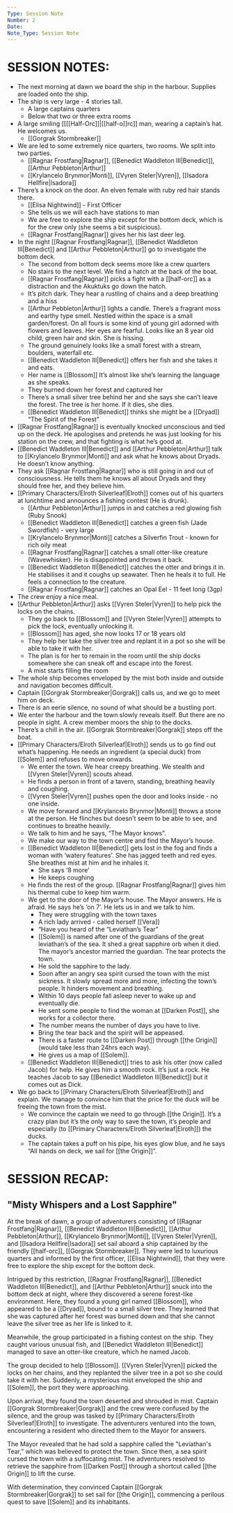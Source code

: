 ```yaml
---
Type: Session Note
Number: 2
Date: 
Note_Type: Session Note
---
```

# SESSION NOTES:

- The next morning at dawn we board the ship in the harbour. Supplies are loaded onto the ship.
- The ship is very large - 4 stories tall.
	- A large captains quarters
	- Below that two or three extra rooms
- A large smiling [[[[Half-Orc]]|[[half-o]]rc]] man, wearing a captain’s hat. He welcomes us.
	- [[Gorgrak Stormbreaker]]
- We are led to some extremely nice quarters, two rooms. We split into two parties.
	- [[Ragnar Frostfang|Ragnar]], [[Benedict Waddleton III|Benedict]], [[Arthur Pebbleton|Arthur]]
	- [[Krylancelo Brynmor|Monti]], [[Vyren Steler|Vyren]], [[Isadora Hellfire|Isadora]]
- There’s a knock on the door. An elven female with ruby red hair stands there.
	- [[Elisa Nightwind]] - First Officer
	- She tells us we will each have stations to man
	- We are free to explore the ship except for the bottom deck, which is for the crew only (she seems a bit suspicious).
	- [[Ragnar Frostfang|Ragnar]] gives her his last deer leg.
- In the night [[Ragnar Frostfang|Ragnar]], [[Benedict Waddleton III|Benedict]] and [[Arthur Pebbleton|Arthur]] go to investigate the bottom deck.
	- The second from bottom deck seems more like a crew quarters
	- No stairs to the next level. We find a hatch at the back of the boat.
	- [[Ragnar Frostfang|Ragnar]] picks a fight with a [[half-orc]] as a distraction and the Akuktuks go down the hatch.
	- It’s pitch dark. They hear a rustling of chains and a deep breathing and a hiss
	- [[Arthur Pebbleton|Arthur]] lights a candle. There’s a fragrant moss and earthy type smell. Nestled within the space is a small garden/forest. On all fours is some kind of young girl adorned with flowers and leaves. Her eyes are fearful. Looks like an 8 year old child, green hair and skin. She is hissing.
	- The ground genuinely looks like a small forest with a stream, boulders, waterfall etc.
	- [[Benedict Waddleton III|Benedict]] offers her fish and she takes it and eats.
	- Her name is [[Blossom]] It’s almost like she’s learning the language as she speaks.
	- They burned down her forest and captured her
	- There’s a small silver tree behind her and she says she can’t leave the forest. The tree is her home. If it dies, she dies.
	- [[Benedict Waddleton III|Benedict]] thinks she might be a [[Dryad]] “The Spirit of the Forest”
- [[Ragnar Frostfang|Ragnar]] is eventually knocked unconscious and tied up on the deck. He apologises and pretends he was just looking for his station on the crew, and that fighting is what he’s good at.
- [[Benedict Waddleton III|Benedict]] and [[Arthur Pebbleton|Arthur]] talk to [[Krylancelo Brynmor|Monti]] and ask what he knows about Dryads. He doesn’t know anything.
- They ask [[Ragnar Frostfang|Ragnar]] who is still going in and out of consciousness. He tells them he knows all about Dryads and they should free her, and they believe him.
- [[Primary Characters/Elroth Silverleaf|Elroth]] comes out of his quarters at lunchtime and announces a fishing contest (He is drunk).
	- [[Arthur Pebbleton|Arthur]] jumps in and catches a red glowing fish (Ruby Snook)
	- [[Benedict Waddleton III|Benedict]] catches a green fish (Jade Swordfish) - very large
	- [[Krylancelo Brynmor|Monti]] catches a Silverfin Trout - known for rich oily meat
	- [[Ragnar Frostfang|Ragnar]] catches a small otter-like creature (Wavewhisker). He is disappointed and throws it back.
	- [[Benedict Waddleton III|Benedict]] catches the otter and brings it in. He stabilises it and it coughs up seawater. Then he heals it to full. He feels a connection to the creature.
	- [[Ragnar Frostfang|Ragnar]] catches an Opal Eel - 11 feet long (3gp)
- The crew enjoy a nice meal.
- [[Arthur Pebbleton|Arthur]] asks [[Vyren Steler|Vyren]] to help pick the locks on the chains.
	- They go back to [[Blossom]] and [[Vyren Steler|Vyren]] attempts to pick the lock, eventually unlocking it.
	- [[Blossom]] has aged, she now looks 17 or 18 years old
	- They help her take the silver tree and replant it in a pot so she will be able to take it with her.
	- The plan is for her to remain in the room until the ship docks somewhere she can sneak off and escape into the forest.
	- A mist starts filling the room
- The whole ship becomes enveloped by the mist both inside and outside and navigation becomes difficult.
- Captain [[Gorgrak Stormbreaker|Gorgrak]] calls us, and we go to meet him on deck.
- There is an eerie silence, no sound of what should be a bustling port.
- We enter the harbour and the town slowly reveals itself. But there are no people in sight. A crew member moors the ship to the docks.
- There’s a chill in the air. [[Gorgrak Stormbreaker|Gorgrak]] steps off the boat.
- [[Primary Characters/Elroth Silverleaf|Elroth]] sends us to go find out what’s happening. He needs an ingredient (a special duck) from [[Solem]] and refuses to move onwards.
	- We enter the town. We hear creepy breathing. We stealth and [[Vyren Steler|Vyren]] scouts ahead.
	- He finds a person in front of a tavern, standing, breathing heavily and coughing.
	- [[Vyren Steler|Vyren]] pushes open the door and looks inside - no one inside.
	- We move forward and [[Krylancelo Brynmor|Monti]] throws a stone at the person. He flinches but doesn’t seem to be able to see, and continues to breathe heavily.
	- We talk to him and he says, “The Mayor knows”.
	- We make our way to the town centre and find the Mayor’s house.
	- [[Benedict Waddleton III|Benedict]] gets lost in the fog and finds a woman with ‘watery features’. She has jagged teeth and red eyes. She breathes mist at him and he inhales it.
		- She says ‘8 more’
		- He keeps coughing
	- He finds the rest of the group. [[Ragnar Frostfang|Ragnar]] gives him his thermal cube to keep him warm. 
	- We get to the door of the Mayor’s house. The Mayor answers. He is afraid. He says he’s ‘on 7’. He lets us in and we talk to him.
		- They were struggling with the town taxes
		- A rich lady arrived - called herself [[Vera]]
		- “Have you heard of the “Leviathan’s Tear”
		- [[Solem]] is named after one of the guardians of the great leviathan’s of the sea. It shed a great sapphire orb when it died. The mayor’s ancestor married the guardian. The tear protects the town.
		- He sold the sapphire to the lady.
		- Soon after an angry sea spirit cursed the town with the mist sickness. It slowly spread more and more, infecting the town’s people. It hinders movement and breathing.
		- Within 10 days people fall asleep never to wake up and eventually die.
		- He sent some people to find the woman at [[Darken Post]], she works for a collector there.
		- The number means the number of days you have to live.
		- Bring the tear back and the spirit will be appeased.
		- There is a faster route to [[Darken Post]] through [[the Origin]] (would take less than 24hrs each way).
		- He gives us a map of [[Solem]].
	- [[Benedict Waddleton III|Benedict]] tries to ask his otter (now called Jacob) for help. He gives him a smooth rock. It’s just a rock. He teaches Jacob to say [[Benedict Waddleton III|Benedict]] but it comes out as Dick.
- We go back to [[Primary Characters/Elroth Silverleaf|Elroth]] and explain. We manage to convince him that the price for the duck will be freeing the town from the mist.
	- We convince the captain we need to go through [[the Origin]]. It’s a crazy plan but it’s the only way to save the town, it’s people and especially (to [[Primary Characters/Elroth Silverleaf|Elroth]]) the ducks.
	- The captain takes a puff on his pipe, his eyes glow blue, and he says “All hands on deck, we sail for [[the Origin]]”.

# SESSION RECAP:
## "Misty Whispers and a Lost Sapphire"

At the break of dawn, a group of adventurers consisting of [[Ragnar Frostfang|Ragnar]], [[Benedict Waddleton III|Benedict]], [[Arthur Pebbleton|Arthur]], [[Krylancelo Brynmor|Monti]], [[Vyren Steler|Vyren]], and [[Isadora Hellfire|Isadora]] set sail aboard a ship captained by the friendly [[half-orc]], [[Gorgrak Stormbreaker]]. They were led to luxurious quarters and informed by the first officer, [[Elisa Nightwind]], that they were free to explore the ship except for the bottom deck.

Intrigued by this restriction, [[Ragnar Frostfang|Ragnar]], [[Benedict Waddleton III|Benedict]], and [[Arthur Pebbleton|Arthur]] snuck into the bottom deck at night, where they discovered a serene forest-like environment. Here, they found a young girl named [[Blossom]], who appeared to be a [[Dryad]], bound to a small silver tree. They learned that she was captured after her forest was burned down and that she cannot leave the silver tree as her life is linked to it.

Meanwhile, the group participated in a fishing contest on the ship. They caught various unusual fish, and [[Benedict Waddleton III|Benedict]] managed to save an otter-like creature, which he named Jacob.

The group decided to help [[Blossom]]. [[Vyren Steler|Vyren]] picked the locks on her chains, and they replanted the silver tree in a pot so she could take it with her. Suddenly, a mysterious mist enveloped the ship and [[Solem]], the port they were approaching.

Upon arrival, they found the town deserted and shrouded in mist. Captain [[Gorgrak Stormbreaker|Gorgrak]] and the crew were confused by the silence, and the group was tasked by [[Primary Characters/Elroth Silverleaf|Elroth]] to investigate. The adventurers ventured into the town, encountering a resident who directed them to the Mayor for answers.

The Mayor revealed that he had sold a sapphire called the "Leviathan's Tear," which was believed to protect the town. Since then, a sea spirit cursed the town with a suffocating mist. The adventurers resolved to retrieve the sapphire from [[Darken Post]] through a shortcut called [[the Origin]] to lift the curse.

With determination, they convinced Captain [[Gorgrak Stormbreaker|Gorgrak]] to set sail for [[the Origin]], commencing a perilous quest to save [[Solem]] and its inhabitants.